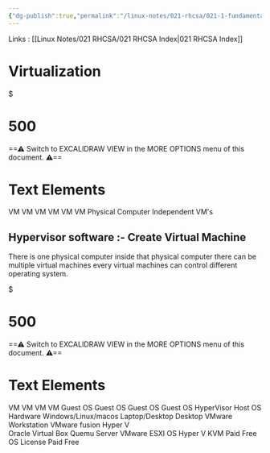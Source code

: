 ```yaml
---
{"dg-publish":true,"permalink":"/linux-notes/021-rhcsa/021-1-fundamentals-of-computer/021-1-8-virtualization/"}
---
```


Links : [[Linux Notes/021 RHCSA/021 RHCSA Index\|021 RHCSA Index]]

# Virtualization


<div class="transclusion internal-embed is-loaded"><div class="markdown-embed">

$<div class="markdown-embed-title">

# 500

</div>



==⚠  Switch to EXCALIDRAW VIEW in the MORE OPTIONS menu of this document. ⚠==


# Text Elements
VM 
VM 
VM 
VM 
VM 
VM 
Physical Computer 
Independent VM's 


</div></div>


## Hypervisor software :- Create Virtual Machine

  There is one physical computer inside that physical computer there can be multiple virtual machines every virtual machines can control different operating system.



<div class="transclusion internal-embed is-loaded"><div class="markdown-embed">

$<div class="markdown-embed-title">

# 500

</div>



==⚠  Switch to EXCALIDRAW VIEW in the MORE OPTIONS menu of this document. ⚠==


# Text Elements
VM 
VM 
VM 
VM 
Guest
OS 
Guest
OS 
Guest
OS 
Guest
OS 
HyperVisor 
Host OS 
Hardware 
Windows/Linux/macos 
Laptop/Desktop 
Desktop 
VMware Workstation
VMware fusion 
Hyper V   
Oracle Virtual Box
Quemu 
Server 
VMware ESXI OS
Hyper V 
KVM 
Paid 
Free 
OS License 
Paid 
Free 


</div></div>
